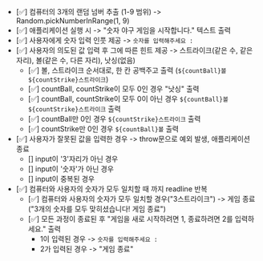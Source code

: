 - [✅] 컴퓨터의 3개의 랜덤 넘버 추출 (1-9 범위) -> Random.pickNumberInRange(1, 9)
- [✅] 애플리케이션 실행 시 -> "숫자 야구 게임을 시작합니다." 텍스트 출력
- [✅] 사용자에게 숫자 입력 인풋 제공 -> `숫자를 입력해주세요 : `
- [✅] 사용자의 의도된 값 입력 후 그에 따른 힌트 제공 -> 스트라이크(같은 수, 같은 자리), 볼(같은 수, 다른 자리), 낫싱(없음)
  - [✅] 볼, 스트라이크 순서대로, 한 칸 공백주고 출력 (`${countBall}볼 ${countStrike}스트라이크`)
  - [✅] countBall, countStrike이 모두 0인 경우 "낫싱" 출력
  - [✅] countBall, countStrike이 모두 0이 아닌 경우 `${countBall}볼 ${countStrike}스트라이크` 출력
  - [✅] countBall만 0인 경우 `${countStrike}스트라이크` 출력
  - [✅] countStrike만 0인 경우 `${countBall}볼` 출력
- [✅] 사용자가 잘못된 값을 입력한 경우 -> throw문으로 예외 발생, 애플리케이션 종료
  - [] input이 '3'자리가 아닌 경우
  - [] input이 '숫자'가 아닌 경우
  - [] input이 중복된 경우
- [✅] 컴퓨터와 사용자의 숫자가 모두 일치할 때 까지 readline 반복
  - [✅] 컴퓨터와 사용자의 숫자가 모두 일치할 경우("3스트라이크") -> 게임 종료("3개의 숫자를 모두 맞히셨습니다! 게임 종료")
  - [✅] 모든 과정이 종료된 후 "게임을 새로 시작하려면 1, 종료하려면 2를 입력하세요." 출력
    - 1이 입력된 경우 -> `숫자를 입력해주세요 : `
    - 2가 입력된 경우 -> "게임 종료"
